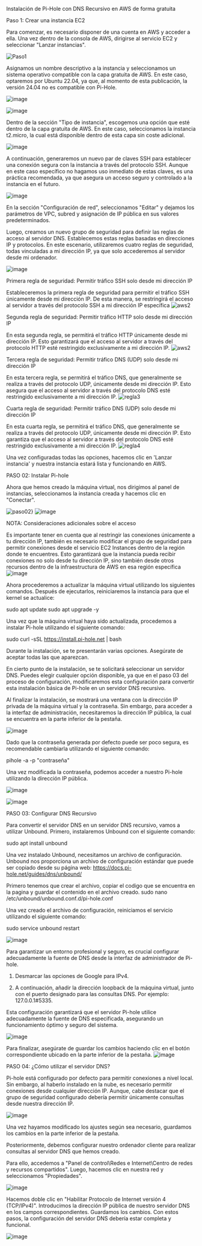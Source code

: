 Instalación de Pi-Hole con DNS Recursivo en AWS de forma gratuita

Paso 1: Crear una instancia EC2

Para comenzar, es necesario disponer de una cuenta en AWS y acceder a ella. Una vez dentro de la consola de AWS, dirigirse al servicio EC2 y seleccionar "Lanzar instancias".

![Paso1](https://github.com/amRamLeo/Pi-Hole-AWS/assets/87347460/c3cb8ec1-c1d0-43a1-8ac2-b47f486e8eb1)


Asignamos un nombre descriptivo a la instancia y seleccionamos un sistema operativo compatible con la capa gratuita de AWS. En este caso, optaremos por Ubuntu 22.04, ya que, al momento de esta publicación, la versión 24.04 no es compatible con Pi-Hole.

![image](https://github.com/amRamLeo/Pi-Hole-AWS/assets/87347460/8d2155d8-b09f-43ba-ba28-fa5c41eb49df)


![image](https://github.com/amRamLeo/Pi-Hole-AWS/assets/87347460/d2285bd6-82fa-4dd9-92a0-20c7f15881bd)


Dentro de la sección "Tipo de instancia", escogemos una opción que esté dentro de la capa gratuita de AWS. En este caso, seleccionamos la instancia t2.micro, la cual está disponible dentro de esta capa sin coste adicional.

![image](https://github.com/amRamLeo/Pi-Hole-AWS/assets/87347460/2b8d60c2-b899-49b1-9bb1-4e910ddc4aed)


A continuación, generaremos un nuevo par de claves SSH para establecer una conexión segura con la instancia a través del protocolo SSH. Aunque en este caso específico no hagamos uso inmediato de estas claves, es una práctica recomendada, ya que asegura un acceso seguro y controlado a la instancia en el futuro.

![image](https://github.com/amRamLeo/Pi-Hole-AWS/assets/87347460/e8625e99-ec20-4ef4-8e07-e5228bdb95ad)


En la sección "Configuración de red", seleccionamos "Editar" y dejamos los parámetros de VPC, subred y asignación de IP pública en sus valores predeterminados.

Luego, creamos un nuevo grupo de seguridad para definir las reglas de acceso al servidor DNS. Establecemos estas reglas basadas en direcciones IP y protocolos. En este escenario, utilizaremos cuatro reglas de seguridad, todas vinculadas a mi dirección IP, ya que solo accederemos al servidor desde mi ordenador.

![image](https://github.com/amRamLeo/Pi-Hole-AWS/assets/87347460/202f3cf9-e5c6-4186-b8d4-468e3d695bb9)



Primera regla de seguridad: Permitir tráfico SSH solo desde mi dirección IP

Estableceremos la primera regla de seguridad para permitir el tráfico SSH únicamente desde mi dirección IP. De esta manera, se restringirá el acceso al servidor a través del protocolo SSH a mi dirección IP específica
![aws2](https://github.com/amRamLeo/Pi-Hole-AWS/assets/87347460/7609c1d2-e6ee-4530-8a85-00038d39de58)


Segunda regla de seguridad: Permitir tráfico HTTP solo desde mi dirección IP

En esta segunda regla, se permitirá el tráfico HTTP únicamente desde mi dirección IP. Esto garantizará que el acceso al servidor a través del protocolo HTTP esté restringido exclusivamente a mi dirección IP.
![aws2](https://github.com/amRamLeo/Pi-Hole-AWS/assets/87347460/b259866b-e699-48ff-8ef1-fc454f4ca917)



Tercera regla de seguridad: Permitir tráfico DNS (UDP) solo desde mi dirección IP

En esta tercera regla, se permitirá el tráfico DNS, que generalmente se realiza a través del protocolo UDP, únicamente desde mi dirección IP. Esto asegura que el acceso al servidor a través del protocolo DNS esté restringido exclusivamente a mi dirección IP.
![regla3](https://github.com/amRamLeo/Pi-Hole-AWS/assets/87347460/90af46a7-a07b-4acf-9645-8accf0c175fe)



Cuarta regla de seguridad: Permitir tráfico DNS (UDP) solo desde mi dirección IP

En esta cuarta regla, se permitirá el tráfico DNS, que generalmente se realiza a través del protocolo UDP, únicamente desde mi dirección IP. Esto garantiza que el acceso al servidor a través del protocolo DNS esté restringido exclusivamente a mi dirección IP.
![regla4](https://github.com/amRamLeo/Pi-Hole-AWS/assets/87347460/d5ae91b1-e209-4049-b959-c29c916114fb)


Una vez configuradas todas las opciones, hacemos clic en 'Lanzar instancia' y nuestra instancia estará lista y funcionando en AWS.


PASO 02: Instalar Pi-hole

Ahora que hemos creado la máquina virtual, nos dirigimos al panel de instancias, seleccionamos la instancia creada y hacemos clic en "Conectar".

![paso02}](https://github.com/amRamLeo/Pi-Hole-AWS/assets/87347460/bf4b63f6-a985-47bd-b2da-116d31c45661)
![image](https://github.com/amRamLeo/Pi-Hole-AWS/assets/87347460/119e07ba-7f3f-4984-b924-c2e78487f643)



NOTA: Consideraciones adicionales sobre el acceso

Es importante tener en cuenta que al restringir las conexiones únicamente a tu dirección IP, también es necesario modificar el grupo de seguridad para permitir conexiones desde el servicio EC2 Instances dentro de la región donde te encuentres. Esto garantizará que la instancia pueda recibir conexiones no solo desde tu dirección IP, sino también desde otros recursos dentro de la infraestructura de AWS en esa región específica
![image](https://github.com/amRamLeo/Pi-Hole-AWS/assets/87347460/1299974f-ea60-4088-9191-274e30c90f59)


Ahora procederemos a actualizar la máquina virtual utilizando los siguientes comandos. Después de ejecutarlos, reiniciaremos la instancia para que el kernel se actualice:

sudo apt update
sudo apt upgrade -y


Una vez que la máquina virtual haya sido actualizada, procedemos a instalar Pi-hole utilizando el siguiente comando:

sudo curl -sSL https://install.pi-hole.net | bash


Durante la instalación, se te presentarán varias opciones. Asegúrate de aceptar todas las que aparezcan.

En cierto punto de la instalación, se te solicitará seleccionar un servidor DNS. Puedes elegir cualquier opción disponible, ya que en el paso 03 del proceso de configuración, modificaremos esta configuración para convertir esta instalación básica de Pi-hole en un servidor DNS recursivo.

Al finalizar la instalación, se mostrará una ventana con la dirección IP privada de la máquina virtual y la contraseña. Sin embargo, para acceder a la interfaz de administración, necesitaremos la dirección IP pública, la cual se encuentra en la parte inferior de la pestaña.


![image](https://github.com/amRamLeo/Pi-Hole-AWS/assets/87347460/f3bc89f2-ed3f-4302-b945-008bfc623b92)


Dado que la contraseña generada por defecto puede ser poco segura, es recomendable cambiarla utilizando el siguiente comando:

pihole -a -p "contraseña"

Una vez modificada la contraseña, podemos acceder a nuestro Pi-hole utilizando la dirección IP pública.

![image](https://github.com/amRamLeo/Pi-Hole-AWS/assets/87347460/3879d446-0d29-4d85-bdb5-d001c23d041e)

![image](https://github.com/amRamLeo/Pi-Hole-AWS/assets/87347460/61aa0d0e-ade0-458c-a800-81aca2133197)



PASO 03: Configurar DNS Recursivo

Para convertir el servidor DNS en un servidor DNS recursivo, vamos a utilizar Unbound. Primero, instalaremos Unbound con el siguiente comando:

sudo apt install unbound


Una vez instalado Unbound, necesitamos un archivo de configuración. Unbound nos proporciona un archivo de configuración estándar que puede ser copiado desde su página web: https://docs.pi-hole.net/guides/dns/unbound/

Primero tenemos que crear el archivo, copiar el codigo que se encuentra en la pagina y guardar el contenido en el archivo creado.
sudo nano /etc/unbound/unbound.conf.d/pi-hole.conf

Una vez creado el archivo de configuración, reiniciamos el servicio utilizando el siguiente comando:

sudo service unbound restart



![image](https://github.com/amRamLeo/Pi-Hole-AWS/assets/87347460/68128eb8-6dd1-49e6-9dfb-788ca18b1084)


Para garantizar un entorno profesional y seguro, es crucial configurar adecuadamente la fuente de DNS desde la interfaz de administrador de Pi-hole.

1. Desmarcar las opciones de Google para IPv4.

2. A continuación, añadir la dirección loopback de la máquina virtual, junto con el puerto designado para las consultas DNS. Por ejemplo: 127.0.0.1#5335.

Esta configuración garantizará que el servidor Pi-hole utilice adecuadamente la fuente de DNS especificada, asegurando un funcionamiento óptimo y seguro del sistema.

![image](https://github.com/amRamLeo/Pi-Hole-AWS/assets/87347460/2cd35a99-0add-4fca-849b-0358e24520da)


Para finalizar, asegúrate de guardar los cambios haciendo clic en el botón correspondiente ubicado en la parte inferior de la pestaña.
![image](https://github.com/amRamLeo/Pi-Hole-AWS/assets/87347460/1bc4a7b2-6b10-4bad-9398-0683cd2d1c98)


PASO 04: ¿Cómo utilizar el servidor DNS?

Pi-hole está configurado por defecto para permitir conexiones a nivel local. Sin embargo, al haberlo instalado en la nube, es necesario permitir conexiones desde cualquier dirección IP. Aunque, cabe destacar que el grupo de seguridad configurado debería permitir únicamente consultas desde nuestra dirección IP.

![image](https://github.com/amRamLeo/Pi-Hole-AWS/assets/87347460/5ae35159-8be5-4002-b059-04dd7382fc39)


Una vez hayamos modificado los ajustes según sea necesario, guardamos los cambios en la parte inferior de la pestaña.

Posteriormente, debemos configurar nuestro ordenador cliente para realizar consultas al servidor DNS que hemos creado.

Para ello, accedemos a "Panel de control\Redes e Internet\Centro de redes y recursos compartidos". Luego, hacemos clic en nuestra red y seleccionamos "Propiedades".

![image](https://github.com/amRamLeo/Pi-Hole-AWS/assets/87347460/9ecb4707-6a2b-4a2b-a2d4-f766b92a0388)


Hacemos doble clic en "Habilitar Protocolo de Internet versión 4 (TCP/IPv4)".
Introducimos la dirección IP pública de nuestro servidor DNS en los campos correspondientes.
Guardamos los cambios.
Con estos pasos, la configuración del servidor DNS debería estar completa y funcional.


![image](https://github.com/amRamLeo/Pi-Hole-AWS/assets/87347460/3c3fc079-6ff4-47d8-864d-9bafc2035808)






